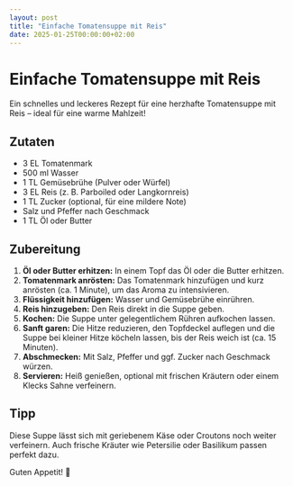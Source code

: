 ```yaml
---
layout: post
title: "Einfache Tomatensuppe mit Reis"
date: 2025-01-25T00:00:00+02:00
---
```


# Einfache Tomatensuppe mit Reis

Ein schnelles und leckeres Rezept für eine herzhafte Tomatensuppe mit Reis – ideal für eine warme Mahlzeit!

## Zutaten

* 3 EL Tomatenmark  
* 500 ml Wasser  
* 1 TL Gemüsebrühe (Pulver oder Würfel)  
* 3 EL Reis (z. B. Parboiled oder Langkornreis)  
* 1 TL Zucker (optional, für eine mildere Note)  
* Salz und Pfeffer nach Geschmack  
* 1 TL Öl oder Butter  

## Zubereitung

1. **Öl oder Butter erhitzen:** In einem Topf das Öl oder die Butter erhitzen.
2. **Tomatenmark anrösten:** Das Tomatenmark hinzufügen und kurz anrösten (ca. 1 Minute), um das Aroma zu intensivieren.
3. **Flüssigkeit hinzufügen:** Wasser und Gemüsebrühe einrühren.
4. **Reis hinzugeben:** Den Reis direkt in die Suppe geben.
5. **Kochen:** Die Suppe unter gelegentlichem Rühren aufkochen lassen.
6. **Sanft garen:** Die Hitze reduzieren, den Topfdeckel auflegen und die Suppe bei kleiner Hitze köcheln lassen, bis der Reis weich ist (ca. 15 Minuten).
7. **Abschmecken:** Mit Salz, Pfeffer und ggf. Zucker nach Geschmack würzen.
8. **Servieren:** Heiß genießen, optional mit frischen Kräutern oder einem Klecks Sahne verfeinern.

## Tipp

Diese Suppe lässt sich mit geriebenem Käse oder Croutons noch weiter verfeinern. Auch frische Kräuter wie Petersilie oder Basilikum passen perfekt dazu.

Guten Appetit! 🍲

